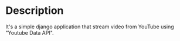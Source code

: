 # Description
It's a simple django application that stream video from YouTube using "Youtube Data API".
